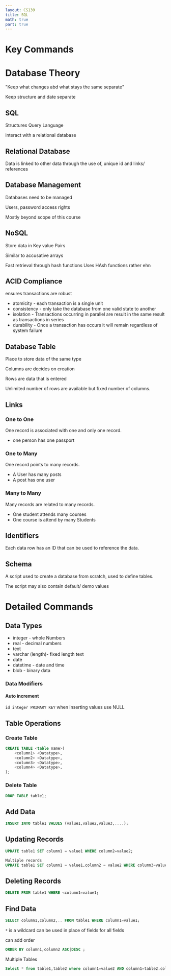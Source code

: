```yaml
---
layout: CS139
title: SQL
math: true
part: true
---
```

# Key Commands

# Database Theory
"Keep what changes abd what stays the same separate"

Keep structure and date separate

## SQL
Structures Query Language

interact with a relational database

## Relational Database
Data is linked to other data through the use of, unique id and links/ references

## Database Management
Databases need to be managed

Users, password access rights

Mostly beyond scope of this course

## NoSQL
Store data in Key value Pairs

Similar to accusative arrays

Fast retrieval through hash functions
Uses HAsh functions rather ehn 

## ACID Compliance
ensures transactions are robust
* atomicity - each transaction is a single unit
* consistency - only take the database from one valid state to another
* isolation - Transactions occurring in parallel are result in the same result as transactions in series
* durability - Once a transaction has occurs it will remain regardless of system failure


## Database Table

Place to store data of the same type

Columns are decides on creation

Rows are data that is entered

Unlimited number of rows are available but fixed number of columns.

## Links
### One to One
One record is associated with one and only one record.

* one person has one passport
### One to Many
One record points to many records.

* A User has many posts
* A post has one user

### Many to Many
Many records are related to many records.

* One student attends many courses
* One course is attend by many Students

## Identifiers
Each data row has an ID that can be used to reference the data.

## Schema
A script used to create a database from scratch, used to define tables.

The script may also contain default/ demo values

# Detailed Commands

## Data Types

* integer - whole Numbers
* real - decimal numbers
* text
* varchar (length)- fixed length text
* date
* datetime - date and time
* blob - binary data

### Data Modifiers
#### Auto increment
`id integer PRIMARY KEY`
when inserting values use NULL

## Table Operations
### Create Table
``` sql
CREATE TABLE <table name>(
    <column1> <Datatype>,
    <column2> <Datatype>,
    <column3> <Datatype>,
    <column4> <Datatype>,
);
```

### Delete Table
``` sql
DROP TABLE table1;
```

## Add Data
``` SQL
INSERT INTO table1 VALUES (value1,value2,value3,....);
```
## Updating Records
``` SQL
UPDATE table1 SET column1 = value1 WHERE column2=value2;

Multiple records
UPDATE table1 SET column1 = value1,column2 = value2 WHERE column3=value3;
```

## Deleting Records
``` SQL
DELETE FROM table1 WHERE <column1=value1;
```
## Find Data

``` SQL
SELECT column1,column2,.. FROM table1 WHERE column1=value1;
```
`*` is a wildcard can be used in place of fields for all fields

can add order 
``` SQL
ORDER BY column1,column2 ASC|DESC ;
```

Multiple Tables

``` SQL
Select * from table1,table2 where column1=value2 AND column1=table2.column2;
```